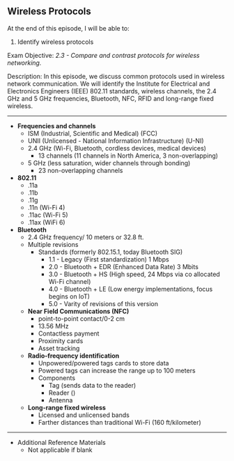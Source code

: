 ## Wireless Protocols

At the end of this episode, I will be able to:

1. Identify wireless protocols


Exam Objective: *2.3 - Compare and contrast protocols for wireless networking.*

Description: In this episode, we discuss common protocols used in wireless network communication. We will identify the Institute for Electrical and Electronics Engineers \(IEEE\) 802.11 standards, wireless channels, the 2.4 GHz and 5 GHz frequencies, Bluetooth, NFC, RFID and long-range fixed wireless.

-----------------------------------------------------------


* **Frequencies and channels**
	+ ISM \(Industrial, Scientific and Medical\) \(FCC\)
	+ UNII \(Unlicensed - National Information Infrastructure) \(U-NI)
	+ 2.4 GHz \(Wi-Fi, Bluetooth, cordless devices, medical devices\)
		- 13 channels \(11 channels in North America, 3 non-overlapping\)
	+ 5 GHz \(less saturation, wider channels through bonding\)
		- 23 non-overlapping channels
* **802.11**
	+ .11a
	+ .11b
	+ .11g
	+ .11n \(Wi-Fi 4\)
	+ .11ac \(Wi-Fi 5\)
	+ .11ax \(WiFi 6\)
* **Bluetooth**
	+ 2.4 GHz frequency/ 10 meters or 32.8 ft.
	+ Multiple revisions
		- Standards \(formerly 802.15.1, today Bluetooth SIG\)
			* 1.1 - Legacy \(First standardization\) 1 Mbps
			* 2.0 - Bluetooth + EDR \(Enhanced Data Rate\) 3 Mbits
			* 3.0 - Bluetooth + HS \(High speed, 24 Mbps via co allocated Wi-Fi channel)
			* 4.0 - Bluetooth + LE \(Low energy implementations, focus begins on IoT\)
			* 5.0 - Varity of revisions of this version
	+ **Near Field Communications \(NFC\)**
		- point-to-point contact/0-2 cm
		- 13.56 MHz
		- Contactless payment
		- Proximity cards
		- Asset tracking
	+ **Radio-frequency identification**
		- Unpowered/powered tags cards to store data
		- Powered tags can increase the range up to 100 meters
		- Components
			* Tag \(sends data to the reader\)
			* Reader \()
			* Antenna
	+ **Long-range fixed wireless**
		- Licensed and unlicensed bands
		- Farther distances than traditional Wi-Fi \(160 ft/kilometer)
------------------------------------------------------------

* Additional Reference Materials
	+ Not applicable if blank
